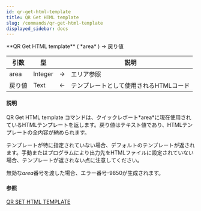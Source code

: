 ```yaml
---
id: qr-get-html-template
title: QR Get HTML template
slug: /commands/qr-get-html-template
displayed_sidebar: docs
---
```


<!--REF #_command_.QR Get HTML template.Syntax-->**QR Get HTML template** ( *area* ) -> 戻り値<!-- END REF-->
<!--REF #_command_.QR Get HTML template.Params-->
| 引数 | 型 |  | 説明 |
| --- | --- | --- | --- |
| area | Integer | &srarr; | エリア参照 |
| 戻り値 | Text | &larr; | テンプレートとして使用されるHTMLコード |

<!-- END REF-->

#### 説明 

<!--REF #_command_.QR Get HTML template.Summary-->QR Get HTML template コマンドは、クイックレポート*area*に現在使用されているHTMLテンプレートを返します。<!-- END REF-->戻り値はテキスト値であり、HTMLテンプレートの全内容が納められます。

テンプレートが特に指定されていない場合、デフォルトのテンプレートが返されます。手動またはプログラムにより出力先をHTMLファイルに設定されていない場合、テンプレートが返されない点に注意してください。

無効な*area*番号を渡した場合、エラー番号-9850が生成されます。

#### 参照 

[QR SET HTML TEMPLATE](qr-set-html-template.md)  